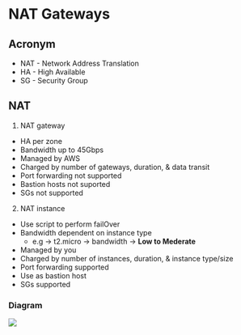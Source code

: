 # NAT Gateways

## Acronym
* NAT - Network Address Translation
* HA - High Available
* SG - Security Group

## NAT
1) NAT gateway
  * HA per zone
  * Bandwidth up to 45Gbps
  * Managed by AWS
  * Charged by number of gateways, duration, & data transit
  * Port forwarding not supported
  * Bastion hosts not suported
  * SGs not supported
2) NAT instance
  * Use script to perform failOver
  * Bandwidth dependent on instance type
    * e.g -> t2.micro -> bandwidth -> **Low to Mederate**
  * Managed by you
  * Charged by number of instances, duration, & instance type/size
  * Port forwarding supported
  * Use as bastion host 
  * SGs supported

### Diagram
[<img src="https://i.imgur.com/qnViHlH.png">](https://i.imgur.com/qnViHlH.png)
